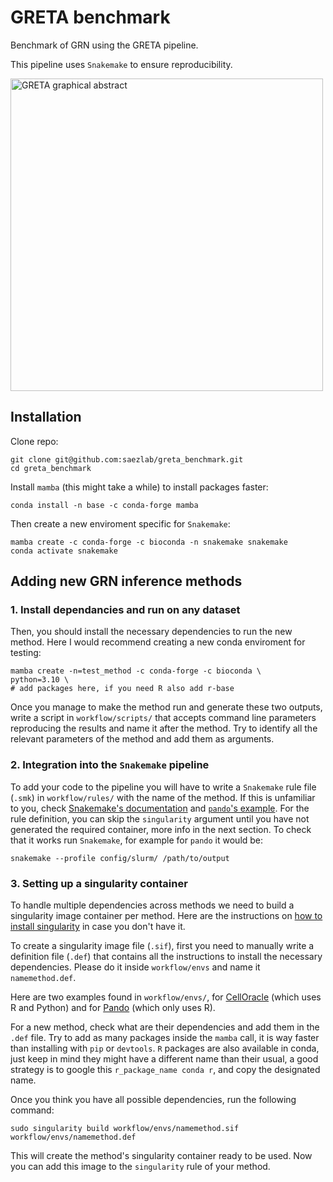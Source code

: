 # GRETA benchmark
Benchmark of GRN using the GRETA pipeline.

This pipeline uses `Snakemake` to ensure reproducibility.

<img src="https://drive.google.com/uc?id=1HpJx1deKivG2DRv3uXp_xLz90R0YfOwU" alt="GRETA graphical abstract" width="500" />


## Installation
Clone repo:
```
git clone git@github.com:saezlab/greta_benchmark.git
cd greta_benchmark
```

Install `mamba` (this might take a while) to install packages faster:
```
conda install -n base -c conda-forge mamba
```

Then create a new enviroment specific for `Snakemake`:
```
mamba create -c conda-forge -c bioconda -n snakemake snakemake
conda activate snakemake
```
## Adding new GRN inference methods

### 1. Install dependancies and run on any dataset
Then, you should install the necessary dependencies to run the new method. Here I would recommend creating a new conda enviroment for testing:
```
mamba create -n=test_method -c conda-forge -c bioconda \
python=3.10 \
# add packages here, if you need R also add r-base
```

Once you manage to make the method run and generate these two outputs, write a script in `workflow/scripts/` that accepts command line parameters reproducing the results and name it after the method. Try to identify all the relevant parameters of the method and add them as arguments.

### 2. Integration into the `Snakemake` pipeline
To add your code to the pipeline you will have to write a `Snakemake` rule file (`.smk`) in `workflow/rules/` with the name of the method. If this is unfamiliar to you, check [Snakemake's documentation](https://snakemake.readthedocs.io/en/stable/snakefiles/rules.html) and [`pando`'s example](https://github.com/saezlab/greta_benchmark/blob/main/workflow/rules/pando.smk).
For the rule definition, you can skip the `singularity` argument until you have not generated the required container, more info in the next section.
To check that it works run `Snakemake`, for example for `pando` it would be:
```
snakemake --profile config/slurm/ /path/to/output
```

### 3. Setting up a singularity container
To handle multiple dependencies across methods we need to build a singularity image container per method. Here are the instructions on [how to install singularity](https://apptainer.org/docs/user/latest/) in case you don't have it.

To create a singularity image file (`.sif`), first you need to manually write a definition file (`.def`) that contains all the instructions to install the necessary dependencies. Please do it inside `workflow/envs` and name it `namemethod.def`.

Here are two examples found in `workflow/envs/`, for [CellOracle](https://github.com/saezlab/greta_benchmark/blob/main/workflow/envs/celloracle.def) (which uses R and Python) and for [Pando](https://github.com/saezlab/greta_benchmark/blob/main/workflow/envs/pando.def) (which only uses R).

For a new method, check what are their dependencies and add them in the `.def` file. Try to add as many packages inside the `mamba` call, it is way faster than installing with `pip` or `devtools`. `R` packages are also available in conda, just keep in mind they might have a different name than their usual, a good strategy is to google this `r_package_name conda r`, and copy the designated name.

Once you think you have all possible dependencies, run the following command:

```
sudo singularity build workflow/envs/namemethod.sif workflow/envs/namemethod.def 
```

This will create the method's singularity container ready to be used. Now you can add this image to the `singularity` rule of your method.
